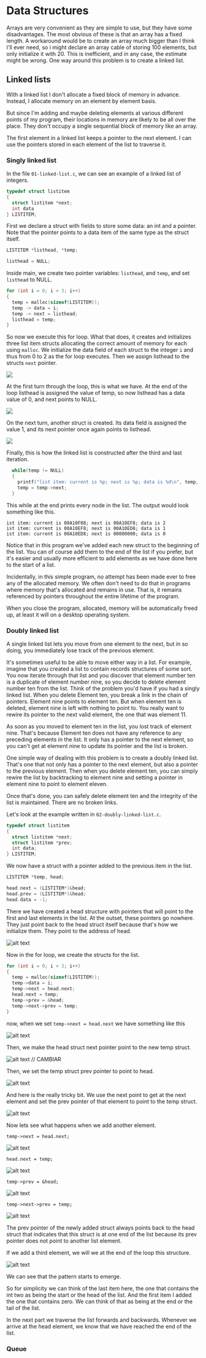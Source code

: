# Data Structures
Arrays are very convenient as they are simple to use, but they have some disadvantages. The most obvious of these is that an array has a fixed length. A workaround would be to create an array much bigger than I think I'll ever need, so i might declare an array cable of storing 100 elements, but only initialize it with 20. This is inefficient, and in any case, the estimate might be wrong.
One way around this problem is to create a linked list.

## Linked lists
With a linked list I don't allocate a fixed block of memory in advance. Instead, I allocate memory on an element by element basis. 

But since I'm adding and maybe deleting elements at various different points of my program, their locations in memory are likely to be all over the place. They don't occupy a single sequential block of memory like an array.

The first element in a linked list keeps a pointer to the next element. I can use the pointers stored in each element of the list to traverse it. 

### Singly linked list
In the file `01-linked-list.c`, we can see an example of a linked list of integers.

~~~c
typedef struct listitem
{
  struct listitem *next;
  int data
} LISTITEM;
~~~

First we declare a struct with fields to store some data: an int and a pointer. Note that the pointer points to a data item of the same type as the struct itself.

~~~c
LISTITEM *listhead, *temp;

listhead = NULL;
~~~
Inside main, we create two pointer variables: `listhead`, and `temp`, and set `listhead` to NULL.


~~~c
for (int i = 0; i < 3; i++)
{
  temp = malloc(sizeof(LISTITEM));
  temp -> data = i;
  temp -> next = listhead;
  listhead = temp;
}
~~~

So now we execute this for loop. What that does, it creates and initializes three list item structs allocating the correct amount of memory for each using `malloc`. We initialize the data field of each struct to the integer `i` and thus from 0 to 2 as the for loop executes.
Then we assign listhead to the structs `next` pointer.

![](assets/01.png)

At the first turn through the loop, this is what we have. At the end of the loop listhead is assigned the value of temp, so now listhead has a data value of 0, and next points to NULL.

![](assets/02.png)

On the next turn, another struct is created. Its data field is assigned the value 1, and its next pointer once again points to listhead. 

![](assets/03.png)

Finally, this is how the linked list is constructed after the third and last iteration.

~~~~c
  while(temp != NULL)
  {
    printf("list item: current is %p; next is %p; data is %d\n", temp, temp->next, temp->data);
    temp = temp->next;
  }
~~~~

This while at the end prints every node in the list. The output would look something like this.

~~~
ist item: current is 00A10F08; next is 00A10EF8; data is 2
ist item: current is 00A10EF8; next is 00A10ED8; data is 1
ist item: current is 00A10ED8; next is 00000000; data is 0
~~~

Notice that in this program we've added each new struct to the beginning of the list. You can of course add them to the end of the list if you prefer, but it's easier and usually more efficient to add elements as we have done here to the start of a list.

Incidentally, in this simple program, no attempt has been made ever to free any of the allocated memory. We often don't need to do that in programs where memory that's allocated and remains in use. That is, it remains referenced by pointers throughout the entire lifetime of the program.

When you close the program, allocated, memory will be automatically freed up, at least it will on a desktop operating system.

### Doubly linked list
A single linked list lets you move from one element to the next, but in so doing, you immediately lose track of the previous element.

It's sometimes useful to be able to move either way in a list. For example, imagine that you created a list to contain records structures of some sort. You now iterate through that list and you discover that element number ten is a duplicate of element number nine, so you decide to delete element number ten from the list. Think of the problem you'd have if you had a singly linked list. When you delete Element ten, you break a link in the chain of pointers. Element nine points to element ten. But when element ten is deleted, element nine is left with nothing to point to. You really want to rewire its pointer to the next valid element, the one that was element 11.

As soon as you moved to element ten in the list, you lost track of element nine. That's because Element ten does not have any reference to any preceding elements in the list. It only has a pointer to the next element, so you can't get at element nine to update its pointer and the list is broken.

One simple way of dealing with this problem is to create a doubly linked list. That's one that not only has a pointer to the next element, but also a pointer to the previous element. Then when you delete element ten, you can simply rewire the list by backtracking to element nine and setting a pointer in element nine to point to element eleven.

Once that's done, you can safely delete element ten and the integrity of the list is maintained. There are no broken links.

Let's look at the example written in `02-doubly-linked-list.c`.

~~~c
typedef struct listitem
{
  struct listitem *next;
  struct listitem *prev;
  int data;
} LISTITEM;
~~~

We now have a struct with a pointer added to the previous item in the list.

~~~c
LISTITEM *temp, head;

head.next = (LISTITEM*)&head;
head.prev = (LISTITEM*)&head;
head.data = -1;
~~~

There we have created a head structure with pointers that will point to the first and last elements in the list. At the outset, these pointers go nowhere. They just point back to the head struct itself because that's how we initialize them. They point to the address of head.

![alt text](./assets/04.png)

Now in the for loop, we create the structs for the list.

~~~c
for (int i = 0; i < 3; i++)
{
  temp = malloc(sizeof(LISTITEM));
  temp->data = i;
  temp->next = head.next;
  head.next = temp;
  temp->prev = &head;
  temp->next->prev = temp;
}
~~~

now, when we set `temp->next = head.next` we have something like this

![alt text](./assets/05.png)

Then, we make the head struct next pointer point to the new temp struct.

![alt text](./assets/06.png) // CAMBIAR

Then, we set the temp struct prev pointer to point to head.

![alt text](./assets/07.png)

And here is the really tricky bit. We use the next point to get at the next element and set the prev pointer of that element to point to the temp struct.

![alt text](./assets/08.png)

Now lets see what happens when we add another element.

`temp->next = head.next;`

![alt text](./assets/09.png)

`head.next = temp;`

![alt text](./assets/10.png)

`temp->prev = &head;`

![alt text](./assets/11.png)

`temp->next->prev = temp;`

![alt text](./assets/12.png)

The prev pointer of the newly added struct always points back to the head struct that indicates that this struct is at one end of the list because its prev pointer does not point to another list element.

If we add a third element, we will we at the end of the loop this structure.

![alt text](./assets/13.png)

We can see that the pattern starts to emerge.

So for simplicity we can think of the last item here, the one that contains the int two as being the start or the head of the list.
And the first item I added the one that contains zero. We can think of that as being at the end or the tail of the list.

In the next part we traverse the list forwards and backwards. Whenever we arrive at the head element, we know that we have reached the end of the list.
### Queue